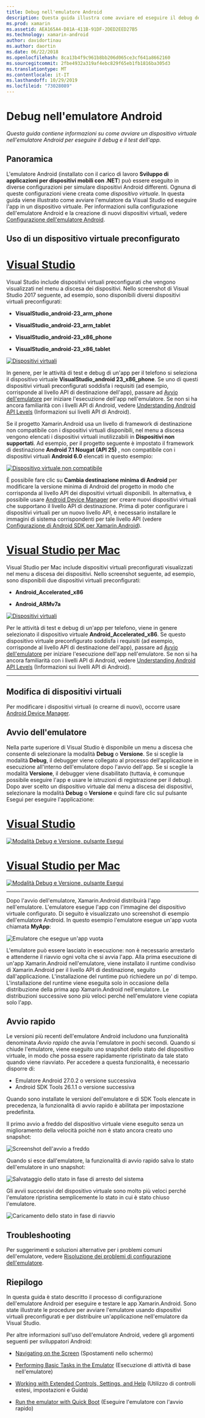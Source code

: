 ```yaml
---
title: Debug nell'emulatore Android
description: Questa guida illustra come avviare ed eseguire il debug delle app in Visual Studio usando l'emulatore Android.
ms.prod: xamarin
ms.assetid: AEA165A4-D81A-411B-91DF-2DED2EED27B5
ms.technology: xamarin-android
author: davidortinau
ms.author: daortin
ms.date: 06/22/2018
ms.openlocfilehash: 8ca13b4f9c961b8bb206d065ce3cf641a8662160
ms.sourcegitcommit: 2fbe4932a319af4ebc829f65eb1fb1816ba305d3
ms.translationtype: MT
ms.contentlocale: it-IT
ms.lasthandoff: 10/29/2019
ms.locfileid: "73028089"
---
```

# <a name="debugging-on-the-android-emulator"></a>Debug nell'emulatore Android

_Questa guida contiene informazioni su come avviare un dispositivo virtuale nell'emulatore Android per eseguire il debug e il test dell'app._

## <a name="overview"></a>Panoramica

L'emulatore Android (installato con il carico di lavoro **Sviluppo di applicazioni per dispositivi mobili con .NET**) può essere eseguito in diverse configurazioni per simulare dispositivi Android differenti. Ognuna di queste configurazioni viene creata come _dispositivo virtuale_. In questa guida viene illustrato come avviare l'emulatore da Visual Studio ed eseguire l'app in un dispositivo virtuale. Per informazioni sulla configurazione dell'emulatore Android e la creazione di nuovi dispositivi virtuali, vedere [Configurazione dell'emulatore Android](~/android/get-started/installation/android-emulator/index.md).

## <a name="using-a-pre-configured-virtual-device"></a>Uso di un dispositivo virtuale preconfigurato

# <a name="visual-studiotabwindows"></a>[Visual Studio](#tab/windows)

Visual Studio include dispositivi virtuali preconfigurati che vengono visualizzati nel menu a discesa dei dispositivi. Nello screenshot di Visual Studio 2017 seguente, ad esempio, sono disponibili diversi dispositivi virtuali preconfigurati:

- **VisualStudio\_android-23\_arm\_phone**

- **VisualStudio\_android-23\_arm\_tablet**

- **VisualStudio\_android-23\_x86\_phone** 

- **VisualStudio\_android-23\_x86\_tablet** 

[![Dispositivi virtuali](debug-on-emulator-images/win/01-virtual-devices-sml.png)](debug-on-emulator-images/win/01-virtual-devices.png#lightbox)

In genere, per le attività di test e debug di un'app per il telefono si seleziona il dispositivo virtuale **VisualStudio\_android 23\_x86\_phone**. Se uno di questi dispositivi virtuali preconfigurati soddisfa i requisiti (ad esempio, corrisponde al livello API di destinazione dell'app), passare ad [Avvio dell'emulatore](#launching) per iniziare l'esecuzione dell'app nell'emulatore. Se non si ha ancora familiarità con i livelli API di Android, vedere [Understanding Android API Levels](~/android/app-fundamentals/android-api-levels.md) (Informazioni sui livelli API di Android).

Se il progetto Xamarin.Android usa un livello di framework di destinazione non compatibile con i dispositivi virtuali disponibili, nel menu a discesa vengono elencati i dispositivi virtuali inutilizzabili in **Dispositivi non supportati**. Ad esempio, per il progetto seguente è impostato il framework di destinazione **Android 7.1 Nougat (API 25)** , non compatibile con i dispositivi virtuali **Android 6.0** elencati in questo esempio:

[![Dispositivo virtuale non compatibile](debug-on-emulator-images/win/02-incompatible-level-sml.png)](debug-on-emulator-images/win/02-incompatible-level.png#lightbox)

È possibile fare clic su **Cambia destinazione minima di Android** per modificare la versione minima di Android del progetto in modo che corrisponda al livello API dei dispositivi virtuali disponibili. In alternativa, è possibile usare [Android Device Manager](~/android/get-started/installation/android-emulator/device-manager.md) per creare nuovi dispositivi virtuali che supportano il livello API di destinazione.
Prima di poter configurare i dispositivi virtuali per un nuovo livello API, è necessario installare le immagini di sistema corrispondenti per tale livello API (vedere [Configurazione di Android SDK per Xamarin.Android](~/android/get-started/installation/android-sdk.md)).

# <a name="visual-studio-for-mactabmacos"></a>[Visual Studio per Mac](#tab/macos)

Visual Studio per Mac include dispositivi virtuali preconfigurati visualizzati nel menu a discesa dei dispositivi. Nello screenshot seguente, ad esempio, sono disponibili due dispositivi virtuali preconfigurati:

- **Android\_Accelerated\_x86**

- **Android\_ARMv7a**

[![Dispositivi virtuali](debug-on-emulator-images/mac/01-virtual-devices-sml.png)](debug-on-emulator-images/mac/01-virtual-devices.png#lightbox)

Per le attività di test e debug di un'app per telefono, viene in genere selezionato il dispositivo virtuale **Android\_Accelerated\_x86**. Se questo dispositivo virtuale preconfigurato soddisfa i requisiti (ad esempio, corrisponde al livello API di destinazione dell'app), passare ad [Avvio dell'emulatore](#launching) per iniziare l'esecuzione dell'app nell'emulatore. Se non si ha ancora familiarità con i livelli API di Android, vedere [Understanding Android API Levels](~/android/app-fundamentals/android-api-levels.md) (Informazioni sui livelli API di Android).

-----

## <a name="editing-virtual-devices"></a>Modifica di dispositivi virtuali

Per modificare i dispositivi virtuali (o crearne di nuovi), occorre usare [Android Device Manager](~/android/get-started/installation/android-emulator/device-manager.md).

<a name="launching" />

## <a name="launching-the-emulator"></a>Avvio dell'emulatore

Nella parte superiore di Visual Studio è disponibile un menu a discesa che consente di selezionare la modalità **Debug** o **Versione**. Se si sceglie la modalità **Debug**, il debugger viene collegato al processo dell'applicazione in esecuzione all'interno dell'emulatore dopo l'avvio dell'app. Se si sceglie la modalità **Versione**, il debugger viene disabilitato (tuttavia, è comunque possibile eseguire l'app e usare le istruzioni di registrazione per il debug). Dopo aver scelto un dispositivo virtuale dal menu a discesa dei dispositivi, selezionare la modalità **Debug** o **Versione** e quindi fare clic sul pulsante Esegui per eseguire l'applicazione:

# <a name="visual-studiotabwindows"></a>[Visual Studio](#tab/windows)

[![Modalità Debug e Versione, pulsante Esegui](debug-on-emulator-images/win/17-debug-release-sml.png)](debug-on-emulator-images/win/17-debug-release.png#lightbox)

# <a name="visual-studio-for-mactabmacos"></a>[Visual Studio per Mac](#tab/macos)

[![Modalità Debug e Versione, pulsante Esegui](debug-on-emulator-images/mac/16-debug-release-sml.png)](debug-on-emulator-images/mac/16-debug-release.png#lightbox)

-----

Dopo l'avvio dell'emulatore, Xamarin.Android distribuirà l'app nell'emulatore. L'emulatore esegue l'app con l'immagine del dispositivo virtuale configurato. Di seguito è visualizzato uno screenshot di esempio dell'emulatore Android. In questo esempio l'emulatore esegue un'app vuota chiamata **MyApp**:

![Emulatore che esegue un'app vuota](debug-on-emulator-images/emulator-running.png)

L'emulatore può essere lasciato in esecuzione: non è necessario arrestarlo e attenderne il riavvio ogni volta che si avvia l'app. Alla prima esecuzione di un'app Xamarin.Android nell'emulatore, viene installato il runtime condiviso di Xamarin.Android per il livello API di destinazione, seguito dall'applicazione. L'installazione del runtime può richiedere un po' di tempo. L'installazione del runtime viene eseguita solo in occasione della distribuzione della prima app Xamarin.Android nell'emulatore. Le distribuzioni successive sono più veloci perché nell'emulatore viene copiata solo l'app.

<a name="quick-boot" />

## <a name="quick-boot"></a>Avvio rapido

Le versioni più recenti dell'emulatore Android includono una funzionalità denominata _Avvio rapido_ che avvia l'emulatore in pochi secondi. Quando si chiude l'emulatore, viene eseguito uno snapshot dello stato del dispositivo virtuale, in modo che possa essere rapidamente ripristinato da tale stato quando viene riavviato.
Per accedere a questa funzionalità, è necessario disporre di:

- Emulatore Android 27.0.2 o versione successiva
- Android SDK Tools 26.1.1 o versione successiva

Quando sono installate le versioni dell'emulatore e di SDK Tools elencate in precedenza, la funzionalità di avvio rapido è abilitata per impostazione predefinita. 

Il primo avvio a freddo del dispositivo virtuale viene eseguito senza un miglioramento della velocità poiché non è stato ancora creato uno snapshot:

![Screenshot dell'avvio a freddo](debug-on-emulator-images/cold-boot.png)

Quando si esce dall'emulatore, la funzionalità di avvio rapido salva lo stato dell'emulatore in uno snapshot:

![Salvataggio dello stato in fase di arresto del sistema](debug-on-emulator-images/saving-state.png)

Gli avvii successivi del dispositivo virtuale sono molto più veloci perché l'emulatore ripristina semplicemente lo stato in cui è stato chiuso l'emulatore.

![Caricamento dello stato in fase di riavvio](debug-on-emulator-images/loading-state.png)

## <a name="troubleshooting"></a>Troubleshooting

Per suggerimenti e soluzioni alternative per i problemi comuni dell'emulatore, vedere [Risoluzione dei problemi di configurazione dell'emulatore](~/android/get-started/installation/android-emulator/troubleshooting.md).

## <a name="summary"></a>Riepilogo

In questa guida è stato descritto il processo di configurazione dell'emulatore Android per eseguire e testare le app Xamarin.Android. Sono state illustrate le procedure per avviare l'emulatore usando dispositivi virtuali preconfigurati e per distribuire un'applicazione nell'emulatore da Visual Studio. 

Per altre informazioni sull'uso dell'emulatore Android, vedere gli argomenti seguenti per sviluppatori Android:

- [Navigating on the Screen](https://developer.android.com/studio/run/emulator.html#navigate) (Spostamenti nello schermo)

- [Performing Basic Tasks in the Emulator](https://developer.android.com/studio/run/emulator.html#tasks) (Esecuzione di attività di base nell'emulatore)

- [Working with Extended Controls, Settings, and Help](https://developer.android.com/studio/run/emulator.html#extended) (Utilizzo di controlli estesi, impostazioni e Guida)

- [Run the emulator with Quick Boot](https://developer.android.com/studio/run/emulator#quickboot) (Eseguire l'emulatore con l'avvio rapido)
